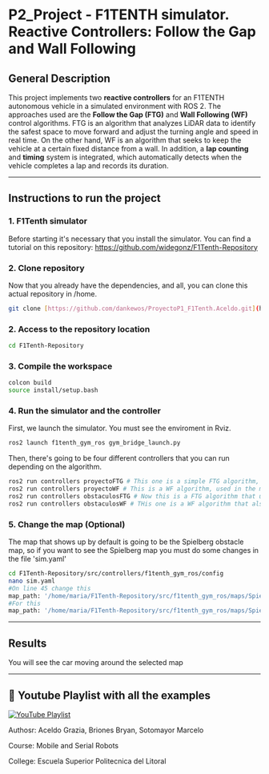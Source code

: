 # P2_Project - F1TENTH simulator. Reactive Controllers: Follow the Gap and Wall Following

## General Description

This project implements two **reactive controllers** for an F1TENTH autonomous vehicle in a simulated environment with ROS 2. The approaches used are the **Follow the Gap (FTG)** and **Wall Following (WF)** control algorithms. FTG is an algorithm that analyzes LiDAR data to identify the safest space to move forward and adjust the turning angle and speed in real time. On the other hand, WF is an algorithm that seeks to keep the vehicle at a certain fixed distance from a wall. In addition, a **lap counting** and **timing** system is integrated, which automatically detects when the vehicle completes a lap and records its duration.

---

## Instructions to run the project

### 1. F1Tenth simulator

Before starting it's necessary that you install the simulator. You can find a tutorial on this repository: https://github.com/widegonz/F1Tenth-Repository

### 2. Clone repository

Now that you already have the dependencies, and all, you can clone this actual repository in /home.

```bash
git clone [https://github.com/dankewos/ProyectoP1_F1Tenth.Aceldo.git](https://github.com/dankewos/P2_Project.Aceldo.Briones.Sotomayor.git)
```

### 2. Access to the repository location

```bash
cd F1Tenth-Repository
```
### 3. Compile the workspace

```bash
colcon build
source install/setup.bash
```

### 4. Run the simulator and the controller
 First, we launch the simulator. You must see the enviroment in Rviz.
 
 ```bash
ros2 launch f1tenth_gym_ros gym_bridge_launch.py
```

 Then, there's going to be four different controllers that you can run depending on the algorithm. 
 
```bash
ros2 run controllers proyectoFTG # This one is a simple FTG algorithm, used to explore the map without obstacles
ros2 run controllers proyectoWF # This is a WF algorithm, used in the map without obstacles as well
ros2 run controllers obstaculosFTG # Now this is a FTG algorithm that uses a PID controller to improve the performance of the algorithm
ros2 run controllers obstaculosWF # THis one is a WF algorithm that also uses a PID controller, a little bit more strict than the regular algorithm
```

### 5. Change the map (Optional)
The map that shows up by default is going to be the Spielberg obstacle map, so if you want to see the Spielberg map you must do some changes in the file 'sim.yaml'

```bash
cd F1Tenth-Repository/src/controllers/f1tenth_gym_ros/config
nano sim.yaml
#On line 45 change this
map_path: '/home/maria/F1Tenth-Repository/src/f1tenth_gym_ros/maps/Spielberg_obs_map'
#For this
map_path: '/home/maria/F1Tenth-Repository/src/f1tenth_gym_ros/maps/Spielberg_map'
```
---
## Results

You will see the car moving around the selected map

---


## 🎥 Youtube Playlist with all the examples

[![YouTube Playlist](https://img.shields.io/badge/YouTube-Playlist-red?logo=youtube)](https://www.youtube.com/playlist?list=PLidPDTG67PkgnYUemQukS1OT_5GfH3HCp)

Authosr: Aceldo Grazia, Briones Bryan, Sotomayor Marcelo

Course: Mobile and Serial Robots

College: Escuela Superior Politecnica del Litoral
